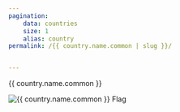 ```yaml
---
pagination:
    data: countries
    size: 1
    alias: country
permalink: /{{ country.name.common | slug }}/


---
```


{{ country.name.common }} 

<img src="/flags/{{ country.cca3 }}.svg"  alt="{{ country.name.common }} Flag" />